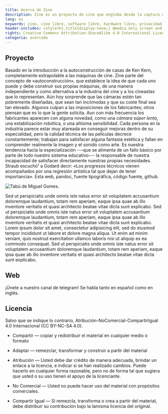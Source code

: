 ```yaml
---
title: Acerca de Zine
description: Zine es un proyecto de cine que engloba desde la captura de imagenes y sonidos mediante herramientas libres, hasta su proyección y distribución por canales alternativos al cine basado en el dinero. El proyecto está principalmente centrado en establecer una relación entre las máquinas y las personas, la técnica y la historia del cine, una historia marginada por la industria. Punto de encuentro para personas interesadas en un cine libre.<hr class="descripcion">
lang: es
keywords: zine, cine libre, software libre, hardware libre, privacidad, tecnología libre, autonomia digital, magic lantern, coreboot, libreboot, thinkpad, EM272
header-includes: <style>h1.title{display:none;} @media only screen and (min-width:665px) {a.seleccion.acerca::before{content:"➞ "; font-weight:bolder;}}</style>
rights: Creative Commons Attribution-ShareAlike 4.0 International License
categoria: acercade
---
```


## Proyecto

Basado en la introducción a la autoconstrucción de casas de Ken Kern, completamente extrapolable a las máquinas de cine. Zine parte del concepto de «autoconstrucción», que establece la idea de que cada uno puede y debe construir sus propias máquinas, de una manera independiente y como alternativa a la industria del cine y a los cineastas que lo representan. Aún hoy sorprende que las cámaras estén tan pobremente diseñadas, que sean tan incómodas y que su coste final sea tan elevado. Algunos culpan a las imposiciones de los fabricantes; otros piensan que es lo que la gente solicita. Aun con más frecuencia los fabricantes aparecen con alguna novedad, como una *cámara súper lenta*, una estabilización robótica, o una altísima sensibilidad. Cada persona en la industria parece estar muy atareada en conseguir mejoras dentro de su especialidad, pero la calidad técnica de las películas decrece constantemente; trabajan para satisfacer alguna fantasía estética y fallan en comprender realmente la imagen y el sonido como arte. Es  nuestra tendencia hacia la especialización ---que se alimenta de un fallo básico por parte de todo nuestro sistema educativo--- la responsable de nuestra incapacidad de satisfacer directamente nuestras propias necesidades. Straub escuchó¹ a Godard decir: «Los progresos técnicos vienen acompañados por una regresión artística tal que dejan de tener importancia».
Esta web, pandoc, fuente tipográfica, código fuente, github.

![Tabú de Miguel Gomes.](/home/pablo/zine/img/tabu.png)

Sed ut perspiciatis unde omnis iste natus error sit voluptatem accusantium doloremque laudantium, totam rem aperiam, eaque  ipsa quae ab illo inventore veritatis et quasi architecto beatae vitae dicta sunt explicabo. Sed ut perspiciatis unde omnis iste natus error sit voluptatem accusantium doloremque laudantium, totam rem aperiam, eaque  ipsa quae ab illo inventore veritatis et quasi architecto beatae vitae dicta sunt explicabo.
Lorem ipsum dolor sit amet, consectetur adipisicing elit, sed do eiusmod tempor incididunt ut labore et dolore magna aliqua. Ut enim ad minim veniam, quis nostrud exercitation ullamco laboris nisi ut aliquip ex ea commodo consequat.
Sed ut perspiciatis unde omnis iste natus error sit voluptatem accusantium doloremque laudantium, totam rem aperiam, eaque  ipsa quae ab illo inventore veritatis et quasi architecto beatae vitae dicta sunt explicabo.

## Web

¡Únete a nuestro canal de telegram! Se habla tanto en español como en inglés.

## Licencia

Salvo que se indique lo contrario, Atribución-NoComercial-CompartirIgual 4.0 Internacional (CC BY-NC-SA 4.0).  

- Compartir — copiar y redistribuir el material en cualquier medio o formato
- Adaptar — remezclar, transformar y construir a partir del material 

- Atribución — Usted debe dar crédito de manera adecuada, brindar un enlace a la licencia, e indicar si se han realizado cambios. Puede hacerlo en cualquier forma razonable, pero no de forma tal que sugiera que usted o su uso tienen el apoyo de la licenciante.
- No Comercial — Usted no puede hacer uso del material con propósitos comerciales.
- Compartir Igual — Si remezcla, transforma o crea a partir del material, debe distribuir su contribución bajo la lamisma licencia del original. 
